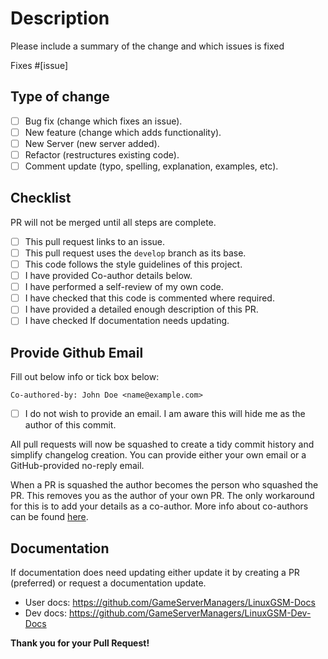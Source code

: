 # Description

Please include a summary of the change and which issues is fixed

Fixes #[issue]

## Type of change

* [ ] Bug fix (change which fixes an issue).
* [ ] New feature (change which adds functionality).
* [ ] New Server (new server added).
* [ ] Refactor (restructures existing code).
* [ ] Comment update (typo, spelling, explanation, examples, etc).

## Checklist

PR will not be merged until all steps are complete.

* [ ] This pull request links to an issue.
* [ ] This pull request uses the `develop` branch as its base.
* [ ] This code follows the style guidelines of this project.
* [ ] I have provided Co-author details below.
* [ ] I have performed a self-review of my own code.
* [ ] I have checked that this code is commented where required.
* [ ] I have provided a detailed enough description of this PR.
* [ ] I have checked If documentation needs updating.

## Provide Github Email

Fill out below info or tick box below:
```
Co-authored-by: John Doe <name@example.com>
```

* [ ] I do not wish to provide an email. I am aware this will hide me as the author of this commit.

All pull requests will now be squashed to create a tidy commit history and simplify changelog creation. You can provide either your own email or a GitHub-provided no-reply email.

When a PR is squashed the author becomes the person who squashed the PR. This removes you as the author of your own PR.
The only workaround for this is to add your details as a co-author. More info about co-authors can be found [here](https://help.github.com/en/articles/creating-a-commit-with-multiple-authors).

## Documentation

If documentation does need updating either update it by creating a PR (preferred) or request a documentation update.
* User docs: https://github.com/GameServerManagers/LinuxGSM-Docs
* Dev docs: https://github.com/GameServerManagers/LinuxGSM-Dev-Docs

**Thank you for your Pull Request!**
